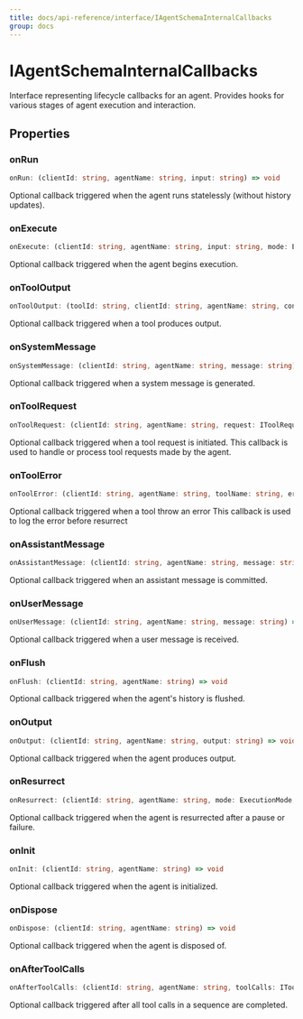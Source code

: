 ```yaml
---
title: docs/api-reference/interface/IAgentSchemaInternalCallbacks
group: docs
---
```


# IAgentSchemaInternalCallbacks

Interface representing lifecycle callbacks for an agent.
Provides hooks for various stages of agent execution and interaction.

## Properties

### onRun

```ts
onRun: (clientId: string, agentName: string, input: string) => void
```

Optional callback triggered when the agent runs statelessly (without history updates).

### onExecute

```ts
onExecute: (clientId: string, agentName: string, input: string, mode: ExecutionMode) => void
```

Optional callback triggered when the agent begins execution.

### onToolOutput

```ts
onToolOutput: (toolId: string, clientId: string, agentName: string, content: string) => void
```

Optional callback triggered when a tool produces output.

### onSystemMessage

```ts
onSystemMessage: (clientId: string, agentName: string, message: string) => void
```

Optional callback triggered when a system message is generated.

### onToolRequest

```ts
onToolRequest: (clientId: string, agentName: string, request: IToolRequest[]) => void
```

Optional callback triggered when a tool request is initiated.
This callback is used to handle or process tool requests made by the agent.

### onToolError

```ts
onToolError: (clientId: string, agentName: string, toolName: string, error: Error) => void
```

Optional callback triggered when a tool throw an error
This callback is used to log the error before resurrect

### onAssistantMessage

```ts
onAssistantMessage: (clientId: string, agentName: string, message: string) => void
```

Optional callback triggered when an assistant message is committed.

### onUserMessage

```ts
onUserMessage: (clientId: string, agentName: string, message: string) => void
```

Optional callback triggered when a user message is received.

### onFlush

```ts
onFlush: (clientId: string, agentName: string) => void
```

Optional callback triggered when the agent's history is flushed.

### onOutput

```ts
onOutput: (clientId: string, agentName: string, output: string) => void
```

Optional callback triggered when the agent produces output.

### onResurrect

```ts
onResurrect: (clientId: string, agentName: string, mode: ExecutionMode, reason?: string) => void
```

Optional callback triggered when the agent is resurrected after a pause or failure.

### onInit

```ts
onInit: (clientId: string, agentName: string) => void
```

Optional callback triggered when the agent is initialized.

### onDispose

```ts
onDispose: (clientId: string, agentName: string) => void
```

Optional callback triggered when the agent is disposed of.

### onAfterToolCalls

```ts
onAfterToolCalls: (clientId: string, agentName: string, toolCalls: IToolCall[]) => void
```

Optional callback triggered after all tool calls in a sequence are completed.

